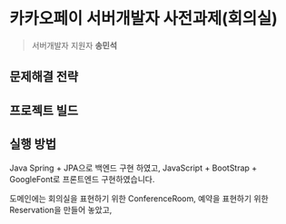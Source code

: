 # 카카오페이 서버개발자 사전과제(회의실) 


> 서버개발자 지원자
> **송민석** 

## 문제해결 전략 


## 프로젝트 빌드


## 실행 방법

Java Spring + JPA으로 백엔드 구현 하였고, JavaScript + BootStrap + GoogleFont로 프론트엔드 구현하였습니다. 

도메인에는 회의실을 표현하기 위한 ConferenceRoom, 예약을 표현하기 위한 Reservation을 만들어 놓았고, 
